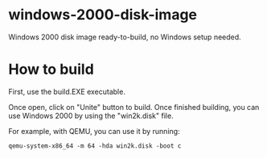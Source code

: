 # windows-2000-disk-image
 Windows 2000 disk image ready-to-build, no Windows setup needed.

# How to build
First, use the build.EXE executable. 

Once open, click on "Unite" button to build. Once finished building, you can use Windows 2000 by using the "win2k.disk" file.

For example, with QEMU, you can use it by running:

```
qemu-system-x86_64 -m 64 -hda win2k.disk -boot c
```